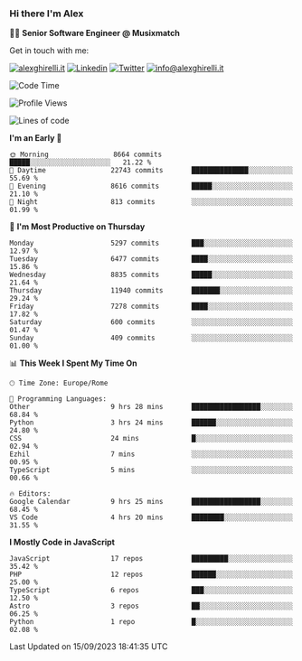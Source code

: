 ### Hi there I'm Alex

👨‍💻 __Senior Software Engineer @ Musixmatch__

Get in touch with me:

[![alexghirelli.it](https://img.shields.io/static/v1?label=1gh.dev&message=%20&color=red&logo=&style=flat-square&logoColor=white)](https://1gh.dev/)
[![Linkedin](https://img.shields.io/static/v1?label=Linkedin&message=%20&color=blue&logo=Linkedin&style=flat-square&logoColor=white)](https://linkedin.com/in/alexghirelli)
[![Twitter](https://img.shields.io/static/v1?label=Twitter&message=%20&color=blue&logo=Twitter&style=flat-square&logoColor=white)](https://twitter.com/alexGhirelli)
[![info@alexghirelli.it](https://img.shields.io/static/v1?label=info@alexghirelli.it&message=%20&color=red&logo=gmail&style=flat-square&logoColor=white)](mailto:info@alexghirelli.it)

<!--START_SECTION:waka-->
![Code Time](http://img.shields.io/badge/Code%20Time-7%2C560%20hrs%209%20mins-blue)

![Profile Views](http://img.shields.io/badge/Profile%20Views-0-blue)

![Lines of code](https://img.shields.io/badge/From%20Hello%20World%20I%27ve%20Written-104.6%20million%20lines%20of%20code-blue)

**I'm an Early 🐤** 

```text
🌞 Morning                8664 commits        █████░░░░░░░░░░░░░░░░░░░░   21.22 % 
🌆 Daytime                22743 commits       ██████████████░░░░░░░░░░░   55.69 % 
🌃 Evening                8616 commits        █████░░░░░░░░░░░░░░░░░░░░   21.10 % 
🌙 Night                  813 commits         ░░░░░░░░░░░░░░░░░░░░░░░░░   01.99 % 
```
📅 **I'm Most Productive on Thursday** 

```text
Monday                   5297 commits        ███░░░░░░░░░░░░░░░░░░░░░░   12.97 % 
Tuesday                  6477 commits        ████░░░░░░░░░░░░░░░░░░░░░   15.86 % 
Wednesday                8835 commits        █████░░░░░░░░░░░░░░░░░░░░   21.64 % 
Thursday                 11940 commits       ███████░░░░░░░░░░░░░░░░░░   29.24 % 
Friday                   7278 commits        ████░░░░░░░░░░░░░░░░░░░░░   17.82 % 
Saturday                 600 commits         ░░░░░░░░░░░░░░░░░░░░░░░░░   01.47 % 
Sunday                   409 commits         ░░░░░░░░░░░░░░░░░░░░░░░░░   01.00 % 
```


📊 **This Week I Spent My Time On** 

```text
🕑︎ Time Zone: Europe/Rome

💬 Programming Languages: 
Other                    9 hrs 28 mins       █████████████████░░░░░░░░   68.84 % 
Python                   3 hrs 24 mins       ██████░░░░░░░░░░░░░░░░░░░   24.80 % 
CSS                      24 mins             █░░░░░░░░░░░░░░░░░░░░░░░░   02.94 % 
Ezhil                    7 mins              ░░░░░░░░░░░░░░░░░░░░░░░░░   00.95 % 
TypeScript               5 mins              ░░░░░░░░░░░░░░░░░░░░░░░░░   00.66 % 

🔥 Editors: 
Google Calendar          9 hrs 25 mins       █████████████████░░░░░░░░   68.45 % 
VS Code                  4 hrs 20 mins       ████████░░░░░░░░░░░░░░░░░   31.55 % 
```

**I Mostly Code in JavaScript** 

```text
JavaScript               17 repos            █████████░░░░░░░░░░░░░░░░   35.42 % 
PHP                      12 repos            ██████░░░░░░░░░░░░░░░░░░░   25.00 % 
TypeScript               6 repos             ███░░░░░░░░░░░░░░░░░░░░░░   12.50 % 
Astro                    3 repos             ██░░░░░░░░░░░░░░░░░░░░░░░   06.25 % 
Python                   1 repo              █░░░░░░░░░░░░░░░░░░░░░░░░   02.08 % 
```




 Last Updated on 15/09/2023 18:41:35 UTC
<!--END_SECTION:waka-->
